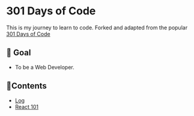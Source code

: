 # 301 Days of Code
This is my journey to learn to code. Forked and adapted from the popular [301 Days of Code](https://301daysofcode.com/) 

## 🎯 Goal
- To be a Web Developer.

## 📖Contents
- [Log](log.md)
- [React 101](https://github.com/siikheaw/React-101)
